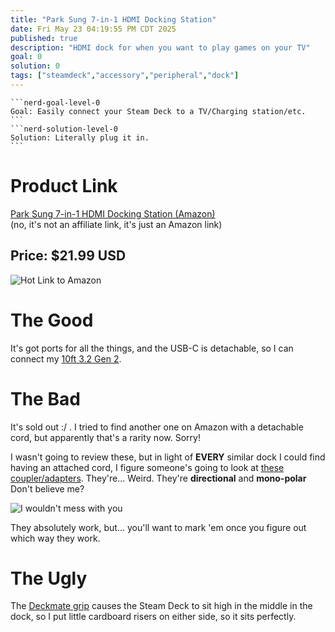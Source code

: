 ```yaml
---
title: "Park Sung 7-in-1 HDMI Docking Station"
date: Fri May 23 04:19:55 PM CDT 2025
published: true
description: "HDMI dock for when you want to play games on your TV"
goal: 0
solution: 0
tags: ["steamdeck","accessory","peripheral","dock"]
---
```

````flare
```nerd-goal-level-0
Goal: Easily connect your Steam Deck to a TV/Charging station/etc.
```
```nerd-solution-level-0
Solution: Literally plug it in.
```
````
# Product Link

[Park Sung 7-in-1 HDMI Docking Station (Amazon)](https://www.amazon.com/dp/B0BG7PW7KB?ref=ppx_yo2ov_dt_b_fed_asin_title)  
(no, it's not an affiliate link, it's just an Amazon link)

## Price: $21.99 USD

![Hot Link to Amazon](https://m.media-amazon.com/images/I/81jk1mb4VtL._AC_SL1500_.jpg)

# The Good

It's got ports for all the things, and the USB-C is detachable, so I can connect my [10ft 3.2 Gen 2](#/steamdeck/peripherals/usb-c-10ft-3-2-gen-2).

# The Bad

It's sold out :/ . I tried to find another one on Amazon with a detachable cord, but apparently that's a rarity now. Sorry!

I wasn't going to review these, but in light of **EVERY** similar dock I could find having an attached cord, I figure someone's going to look at [these coupler/adapters](https://www.amazon.com/gp/product/B0CTT1FJL6?ie=UTF8&th=1). They're... Weird. They're **directional** and **mono-polar** Don't believe me?

![I wouldn't mess with you](https://m.media-amazon.com/images/I/61PwKCukZ3L._AC_SL1000_.jpg)

They absolutely work, but... you'll want to mark 'em once you figure out which way they work.

# The Ugly

The [Deckmate grip](#/steamdeck/peripherals/mechanism-deckmate-and-phone-mount) causes the Steam Deck to sit high in the middle in the dock, so I put little cardboard risers on either side, so it sits perfectly.
